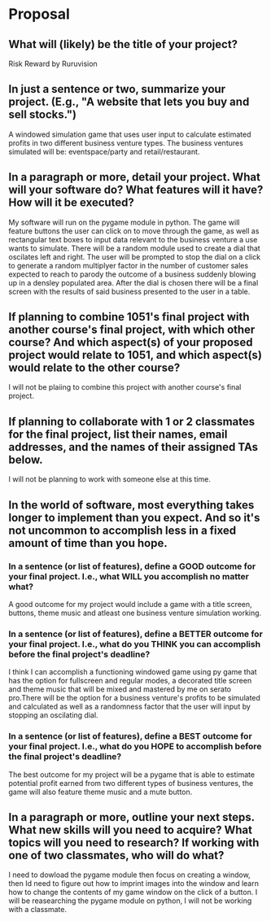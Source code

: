 # Proposal

## What will (likely) be the title of your project?

Risk Reward by Ruruvision

## In just a sentence or two, summarize your project. (E.g., "A website that lets you buy and sell stocks.")

A windowed simulation game that uses user input to calculate estimated profits in two different business venture types. The business ventures simulated will be: eventspace/party and retail/restaurant.

## In a paragraph or more, detail your project. What will your software do? What features will it have? How will it be executed?

My software will run on the pygame module in python. The game will feature buttons the user can click on to move through the game, as well as rectangular text boxes to input data relevant to the business venture a use wants to simulate. There will be a random module used to create a dial that oscilates left and right. The user will be prompted to stop the dial on a click to generate a random multiplyer factor in the number of customer sales expected to reach to parody the outcome of a business suddenly blowing up in a densley populated area. After the dial is chosen there will be a final screen with the results of said business presented to the user in a table. 

## If planning to combine 1051's final project with another course's final project, with which other course? And which aspect(s) of your proposed project would relate to 1051, and which aspect(s) would relate to the other course?

I will not be plaiing to combine this project with another course's final project.

## If planning to collaborate with 1 or 2 classmates for the final project, list their names, email addresses, and the names of their assigned TAs below.

I will not be planning to work with someone else at this time.

## In the world of software, most everything takes longer to implement than you expect. And so it's not uncommon to accomplish less in a fixed amount of time than you hope.

### In a sentence (or list of features), define a GOOD outcome for your final project. I.e., what WILL you accomplish no matter what?

A good outcome for my project would include a game with a title screen, buttons, theme music and atleast one business venture simulation working.

### In a sentence (or list of features), define a BETTER outcome for your final project. I.e., what do you THINK you can accomplish before the final project's deadline?

I think I can accomplish a functioning windowed game using py game that has the option for fullscreen and regular modes, a decorated title screen and theme music that will be mixed and mastered by me on serato pro.There will be the option for a business venture's profits to be simulated and calculated as well as a randomness factor that the user will input by stopping an oscilating dial.

### In a sentence (or list of features), define a BEST outcome for your final project. I.e., what do you HOPE to accomplish before the final project's deadline?

The best outcome for my project will be a pygame that is  able to estimate potential profit earned from two different types of business ventures, the game will also feature theme music and a mute button.

## In a paragraph or more, outline your next steps. What new skills will you need to acquire? What topics will you need to research? If working with one of two classmates, who will do what?

I need to dowload the pygame module then focus on creating a window, then Id need to figure out how to imprint images into the window and learn how to change the contents of my game window on the click of a button. I will be reasearching the pygame module on python, I will not be working with a classmate.
